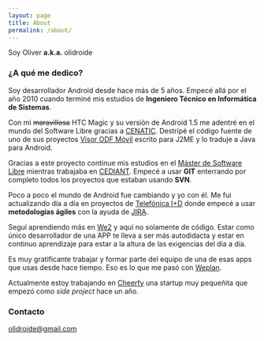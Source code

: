 ```yaml
---
layout: page
title: About
permalink: /about/
---
```


Soy Oliver **a.k.a.** olidroide

### ¿A qué me dedico?

Soy desarrollador Android desde hace más de 5 años. Empecé allá por el año 2010 cuando terminé mis estudios de **Ingeniero Técnico en Informática de Sistemas**. 

Con mi  ~~maravillosa~~ HTC Magic y su versión de Android 1.5 me adentré en el mundo del Software Libre gracias a [CENATIC](http://www.cenatic.es/). Destripé el código fuente de uno de sus proyectos [Visor ODF Móvil](https://forja.cenatic.es/projects/visorodfmovil/) escrito para J2ME y lo traduje a Java para Android.

Gracias a este proyecto continue mis estudios en el [Máster de Software Libre](https://www.youtube.com/watch?v=ythbYdT7Eek) mientras trabajaba en [CEDIANT](https://www.google.es/search?q=cediant). Empecé a usar **GIT** enterrando por completo todos los proyectos que estaban usando **SVN**.

Poco a poco el mundo de Android fue cambiando y yo con él. Me fui actualizando día a día en proyectos de [Telefónica I+D](http://www.tid.es/) donde empecé a usar **metodologías ágiles** con la ayuda de [JIRA](https://jira.atlassian.com).

Seguí aprendiendo más en [We2](http://we2.com/) y aquí no solamente de código. Estar como único desarrollador de una APP te lleva a ser más autodidacta y estar en continuo aprendizaje para estar a la altura de las exigencias del día a día.

Es muy gratificante trabajar y formar parte del equipo de una de esas apps que usas desde hace tiempo. Eso es lo que me pasó con [Weplan](http://weplan-app.com/).

Actualmente estoy trabajando en [Cheerfy](http://cheerfy.com/) una startup muy pequeñita que empezó como _side project_ hace un año.

### Contacto

[olidroide@gmail.com](mailto:olidroide@gmail.com)
